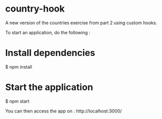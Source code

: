# country-hook
 A new version of the countries exercise from part 2 using custom hooks.
 
 To start an application, do the following :

# Install dependencies
$ npm install

# Start the application
$ npm start

You can then access the app on : http://localhost:3000/
